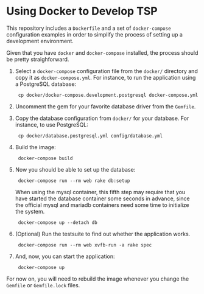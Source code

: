 # Using Docker to Develop TSP

This repository includes a `Dockerfile` and a set of `docker-compose` configuration examples in
order to simplify the process of setting up a development environment.

Given that you have `docker` and `docker-compose` installed, the process should be pretty
straighforward.

1. Select a `docker-compose` configuration file from the `docker/` directory and copy it as
   `docker-compose.yml`. For instance, to run the application using a PostgreSQL database:

        cp docker/docker-compose.development.postgresql docker-compose.yml

2. Uncomment the gem for your favorite database driver from the `Gemfile`.
3. Copy the database configuration from `docker/` for your database. For instance,
   to use PostgreSQL:

        cp docker/database.postgresql.yml config/database.yml

4. Build the image:

        docker-compose build

5. Now you should be able to set up the database:

        docker-compose run --rm web rake db:setup

   When using the mysql container, this fifth step may require that you have
   started the database container some seconds in advance, since the official
   mysql and mariadb containers need some time to initialize the system.

        docker-compose up --detach db

6. (Optional) Run the testsuite to find out whether the application works.

        docker-compose run --rm web xvfb-run -a rake spec

7. And, now, you can start the application:

        docker-compose up

For now on, you will need to rebuild the image whenever you change the `Gemfile` or `Gemfile.lock`
files.
